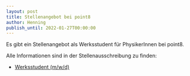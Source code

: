 ```yaml
---
layout: post
title: Stellenangebot bei point8
author: Henning
publish_until: 2022-01-27T00:00:00
---
```


Es gibt ein Stellenangebot als Werksstudent für PhysikerInnen bei point8.

Alle Informationen sind in der Stellenausschreibung zu finden:

* [Werksstudent (m/w/d)](dokumente/ausschreibungen_jobboerse/2021-01-27_Point8.pdf)
